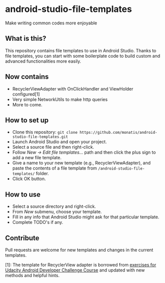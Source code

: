 # android-studio-file-templates
Make writing common codes more enjoyable

## What is this?

This repository contains file templates to use in Android Studio. Thanks to file templates, you can start with some boilerplate code to build custom and  advanced functionalities more easily.

## Now contains
* RecyclerViewAdapter with OnClickHandler and ViewHolder configured[1]
* Very simple NetworkUtils to make http queries
* More to come.

## How to set up

* Clone this repository: `git clone https://github.com/monatis/android-studio-file-templates.git`
* Launch Android Studio and open your project.
* Select a source file and then right-click.
* Follow *New -> Edit file templates...* path and then click the plus sign to add a new file template.
* Give a name to your new template (e.g., RecyclerViewAdapter), and paste the contents of a file template from `/android-studio-file-templates/` folder.
* Click OK button.

## How to use

* Select a source directory and right-click.
* From *New* submenu, choose your template.
* Fill in any info that Android Studio might ask for that particular template.
* Complete TODO's if any.

## Contribute

Pull requests are welcome for new templates  and changes in the current templates.

[1]: The template for  RecyclerView adapter is borrowed  from [exercises for Udacity Android Developer Challenge Course](https://github.com/monatis/ud851-Exercises) and updated with new methods and helpful hints.